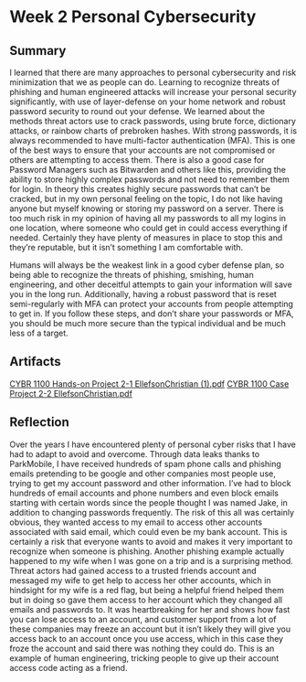 # Week 2 Personal Cybersecurity

## Summary
I learned that there are many approaches to personal cybersecurity and risk minimization that we as people can do. Learning to recognize threats of phishing and human engineered attacks will increase your personal security significantly, with use of layer-defense on your home network and robust password security to round out your defense. We learned about the methods threat actors use to crack passwords, using brute force, dictionary attacks, or rainbow charts of prebroken hashes. With strong passwords, it is always recommended to have multi-factor authentication (MFA). This is one of the best ways to ensure that your accounts are not compromised or others are attempting to access them. There is also a good case for Password Managers such as Bitwarden and others like this, providing the ability to store highly complex passwords and not need to remember them for login. In theory this creates highly secure passwords that can’t be cracked, but in my own personal feeling on the topic, I do not like having anyone but myself knowing or storing my password on a server. There is too much risk in my opinion of having all my passwords to all my logins in one location, where someone who could get in could access everything if needed. Certainly they have plenty of measures in place to stop this and they’re reputable, but it isn’t something I am comfortable with. 

Humans will always be the weakest link in a good cyber defense plan, so being able to recognize the threats of phishing, smishing, human engineering, and other deceitful attempts to gain your information will save you in the long run. Additionally, having a robust password that is reset semi-regularly with MFA can protect your accounts from people attempting to get in. If you follow these steps, and don’t share your passwords or MFA, you should be much more secure than the typical individual and be much less of a target. 

## Artifacts
[CYBR 1100 Hands-on Project 2-1 EllefsonChristian (1).pdf](https://github.com/user-attachments/files/22055486/CYBR.1100.Hands-on.Project.2-1.EllefsonChristian.1.pdf)
[CYBR 1100 Case Project 2-2 EllefsonChristian.pdf](https://github.com/user-attachments/files/22055620/CYBR.1100.Case.Project.2-2.EllefsonChristian.pdf)


## Reflection
Over the years I have encountered plenty of personal cyber risks that I have had to adapt to avoid and overcome. Through data leaks thanks to ParkMobile, I have received hundreds of spam phone calls and phishing emails pretending to be google and other companies most people use, trying to get my account password and other information. I’ve had to block hundreds of email accounts and phone numbers and even block emails starting with certain words since the people thought I was named Jake, in addition to changing passwords frequently. The risk of this all was certainly obvious, they wanted access to my email to access other accounts associated with said email, which could even be my bank account. This is certainly a risk that everyone wants to avoid and makes it very important to recognize when someone is phishing. Another phishing example actually happened to my wife when I was gone on a trip and is a surprising method. Threat actors had gained access to a trusted friends account and messaged my wife to get help to access her other accounts, which in hindsight for my wife is a red flag, but being a helpful friend helped them but in doing so gave them access to her account which they changed all emails and passwords to. It was heartbreaking for her and shows how fast you can lose access to an account, and customer support from a lot of these companies may freeze an account but it isn’t likely they will give you access back to an account once you use access, which in this case they froze the account and said there was nothing they could do. This is an example of human engineering, tricking people to give up their account access code acting as a friend. 
